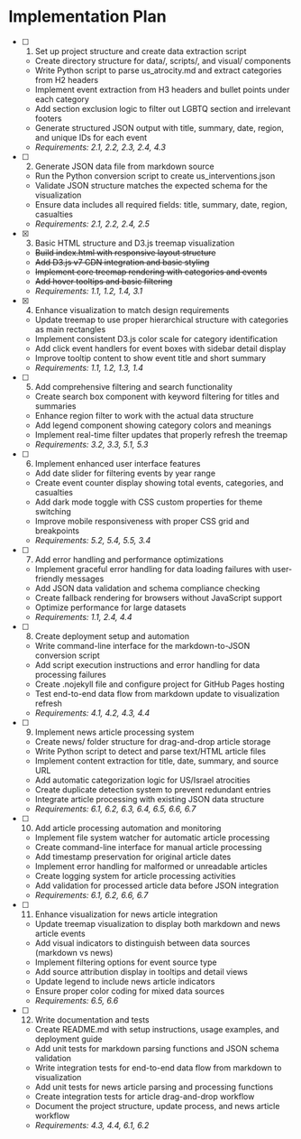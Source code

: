 # Implementation Plan

- [ ] 1. Set up project structure and create data extraction script
  - Create directory structure for data/, scripts/, and visual/ components
  - Write Python script to parse us_atrocity.md and extract categories from H2 headers
  - Implement event extraction from H3 headers and bullet points under each category
  - Add section exclusion logic to filter out LGBTQ section and irrelevant footers
  - Generate structured JSON output with title, summary, date, region, and unique IDs for each event
  - _Requirements: 2.1, 2.2, 2.3, 2.4, 4.3_

- [ ] 2. Generate JSON data file from markdown source
  - Run the Python conversion script to create us_interventions.json
  - Validate JSON structure matches the expected schema for the visualization
  - Ensure data includes all required fields: title, summary, date, region, casualties
  - _Requirements: 2.1, 2.2, 2.4, 2.5_

- [x] 3. Basic HTML structure and D3.js treemap visualization
  - ~~Build index.html with responsive layout structure~~
  - ~~Add D3.js v7 CDN integration and basic styling~~
  - ~~Implement core treemap rendering with categories and events~~
  - ~~Add hover tooltips and basic filtering~~
  - _Requirements: 1.1, 1.2, 1.4, 3.1_

- [x] 4. Enhance visualization to match design requirements
  - Update treemap to use proper hierarchical structure with categories as main rectangles
  - Implement consistent D3.js color scale for category identification
  - Add click event handlers for event boxes with sidebar detail display
  - Improve tooltip content to show event title and short summary
  - _Requirements: 1.1, 1.2, 1.3, 1.4_

- [ ] 5. Add comprehensive filtering and search functionality
  - Create search box component with keyword filtering for titles and summaries
  - Enhance region filter to work with the actual data structure
  - Add legend component showing category colors and meanings
  - Implement real-time filter updates that properly refresh the treemap
  - _Requirements: 3.2, 3.3, 5.1, 5.3_

- [ ] 6. Implement enhanced user interface features
  - Add date slider for filtering events by year range
  - Create event counter display showing total events, categories, and casualties
  - Add dark mode toggle with CSS custom properties for theme switching
  - Improve mobile responsiveness with proper CSS grid and breakpoints
  - _Requirements: 5.2, 5.4, 5.5, 3.4_

- [ ] 7. Add error handling and performance optimizations
  - Implement graceful error handling for data loading failures with user-friendly messages
  - Add JSON data validation and schema compliance checking
  - Create fallback rendering for browsers without JavaScript support
  - Optimize performance for large datasets
  - _Requirements: 1.1, 2.4, 4.4_

- [ ] 8. Create deployment setup and automation
  - Write command-line interface for the markdown-to-JSON conversion script
  - Add script execution instructions and error handling for data processing failures
  - Create .nojekyll file and configure project for GitHub Pages hosting
  - Test end-to-end data flow from markdown update to visualization refresh
  - _Requirements: 4.1, 4.2, 4.3, 4.4_

- [ ] 9. Implement news article processing system
  - Create news/ folder structure for drag-and-drop article storage
  - Write Python script to detect and parse text/HTML article files
  - Implement content extraction for title, date, summary, and source URL
  - Add automatic categorization logic for US/Israel atrocities
  - Create duplicate detection system to prevent redundant entries
  - Integrate article processing with existing JSON data structure
  - _Requirements: 6.1, 6.2, 6.3, 6.4, 6.5, 6.6, 6.7_

- [ ] 10. Add article processing automation and monitoring
  - Implement file system watcher for automatic article processing
  - Create command-line interface for manual article processing
  - Add timestamp preservation for original article dates
  - Implement error handling for malformed or unreadable articles
  - Create logging system for article processing activities
  - Add validation for processed article data before JSON integration
  - _Requirements: 6.1, 6.2, 6.6, 6.7_

- [ ] 11. Enhance visualization for news article integration
  - Update treemap visualization to display both markdown and news article events
  - Add visual indicators to distinguish between data sources (markdown vs news)
  - Implement filtering options for event source type
  - Add source attribution display in tooltips and detail views
  - Update legend to include news article indicators
  - Ensure proper color coding for mixed data sources
  - _Requirements: 6.5, 6.6_

- [ ] 12. Write documentation and tests
  - Create README.md with setup instructions, usage examples, and deployment guide
  - Add unit tests for markdown parsing functions and JSON schema validation
  - Write integration tests for end-to-end data flow from markdown to visualization
  - Add unit tests for news article parsing and processing functions
  - Create integration tests for article drag-and-drop workflow
  - Document the project structure, update process, and news article workflow
  - _Requirements: 4.3, 4.4, 6.1, 6.2_